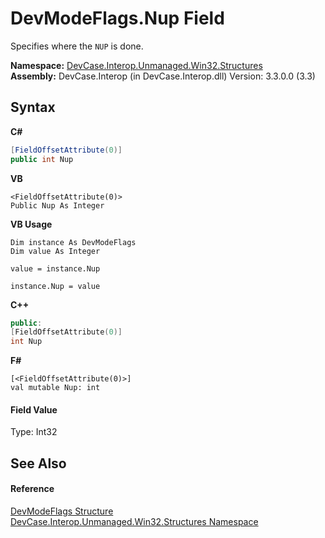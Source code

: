 # DevModeFlags.Nup Field
 

Specifies where the `NUP` is done.

**Namespace:**&nbsp;<a href="N_DevCase_Interop_Unmanaged_Win32_Structures">DevCase.Interop.Unmanaged.Win32.Structures</a><br />**Assembly:**&nbsp;DevCase.Interop (in DevCase.Interop.dll) Version: 3.3.0.0 (3.3)

## Syntax

**C#**<br />
``` C#
[FieldOffsetAttribute(0)]
public int Nup
```

**VB**<br />
``` VB
<FieldOffsetAttribute(0)>
Public Nup As Integer
```

**VB Usage**<br />
``` VB Usage
Dim instance As DevModeFlags
Dim value As Integer

value = instance.Nup

instance.Nup = value
```

**C++**<br />
``` C++
public:
[FieldOffsetAttribute(0)]
int Nup
```

**F#**<br />
``` F#
[<FieldOffsetAttribute(0)>]
val mutable Nup: int
```


#### Field Value
Type: Int32

## See Also


#### Reference
<a href="T_DevCase_Interop_Unmanaged_Win32_Structures_DevModeFlags">DevModeFlags Structure</a><br /><a href="N_DevCase_Interop_Unmanaged_Win32_Structures">DevCase.Interop.Unmanaged.Win32.Structures Namespace</a><br />